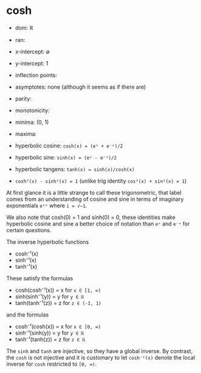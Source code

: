 # cosh

- dom: ℝ
- ran: 
- x-intercept: ∅
- y-intercept: 1
- inflection points: 
- asymptotes: none (although it seems as if there are)
- parity: 
- monotonicity: 
- minima: (0, 1)
- maxima: 


- hyperbolic cosine:  `cosh(x) = (eˣ + e⁻ˣ)/2`
- hyperbolic sine:    `sinh(x) = (eˣ - e⁻ˣ)/2`
- hyperbolic tangens: `tanh(x) = sinh(x)/cosh(x)`
- `cosh²(x) - sinh²(x) = 1` (unlike trig identity `cos²(x) + sin²(x) = 1`)

At first glance it is a little strange to call these trigonometric, that label comes from an understanding of cosine and sine in terms of imaginary exponentials `eⁱˣ` where `i = √−1`.

We also note that cosh(0) = 1 and sinh(0) = 0, these identities make hyperbolic cosine and sine a better choice of notation than `eˣ` and `e⁻ˣ` for certain questions.

The inverse hyperbolic functions
- cosh⁻¹(x)
- sinh⁻¹(x)
- tanh⁻¹(x)

These satisfy the formulas
- cosh(cosh⁻¹(x)) = x   for `x ∈ [1, ∞)`
- sinh(sinh⁻¹(y)) = y   for `y ∈ ℝ`
- tanh(tanh⁻¹(z)) = z   for `z ∈ (-1, 1)`

and the formulas
- cosh⁻¹(cosh(x)) = x   for `x ∈ [0, ∞)`
- sinh⁻¹(sinh(y)) = y   for `y ∈ ℝ`
- tanh⁻¹(tanh(z)) = z   for `z ∈ ℝ`

The `sinh` and `tanh` are injective, so they have a global inverse. By contrast, the `cosh` is not injective and it is customary to let `cosh⁻¹(x)` denote the local inverse for `cosh` restricted to `[0, ∞)`.
